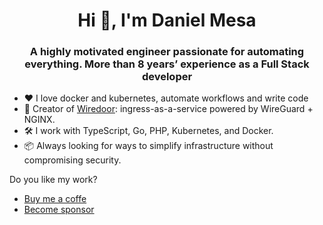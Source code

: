 <h1 align="center">Hi 👋, I'm Daniel Mesa</h1>
<h3 align="center">A highly motivated engineer passionate for automating everything. More than 8 years’ experience as a Full Stack developer</h3>

- ❤️ I love docker and kubernetes, automate workflows and write code
- 🚀 Creator of [Wiredoor](https://github.com/wiredoor/wiredoor): ingress-as-a-service powered by WireGuard + NGINX.
- 🛠️ I work with TypeScript, Go, PHP, Kubernetes, and Docker.
- 📦 Always looking for ways to simplify infrastructure without compromising security.

Do you like my work?

- [Buy me a coffe](https://buymeacoffee.com/dmesad)
- [Become sponsor](https://github.com/sponsors/dmesad)
